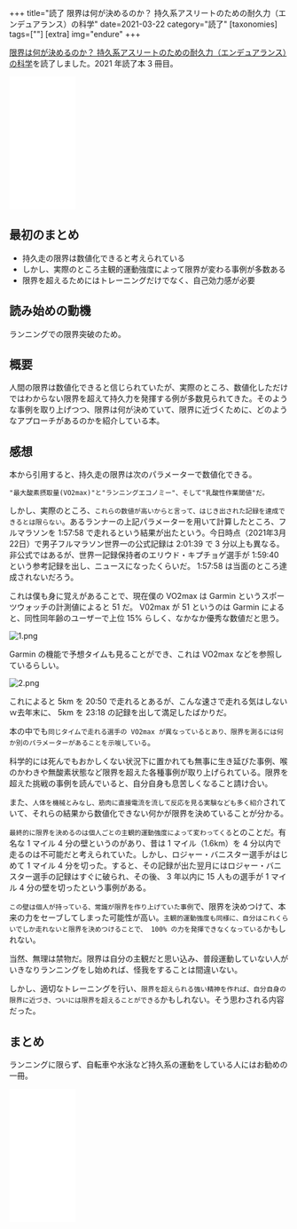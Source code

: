 +++
title="読了 限界は何が決めるのか？ 持久系アスリートのための耐久力（エンデュアランス）の科学"
date=2021-03-22
category="読了"
[taxonomies]
tags=[""]
[extra]
img="endure"
+++

[限界は何が決めるのか？ 持久系アスリートのための耐久力（エンデュアランス）の科学](https://amzn.to/3c3W4KX)を読了しました。2021 年読了本 3 冊目。

<iframe style="width:120px;height:240px;" marginwidth="0" marginheight="0" scrolling="no" frameborder="0" src="//rcm-fe.amazon-adsystem.com/e/cm?lt1=_blank&bc1=000000&IS2=1&bg1=FFFFFF&fc1=000000&lc1=0000FF&t=birdmangai-22&language=ja_JP&o=9&p=8&l=as4&m=amazon&f=ifr&ref=as_ss_li_til&asins=B07XKWYPBL&linkId=92d2f6e2976d83f25c951bfe3fed8edf"></iframe>

## 最初のまとめ

* 持久走の限界は数値化できると考えられている
* しかし、実際のところ主観的運動強度によって限界が変わる事例が多数ある
* 限界を超えるためにはトレーニングだけでなく、自己効力感が必要

## 読み始めの動機

ランニングでの限界突破のため。

## 概要

人間の限界は数値化できると信じられていたが、実際のところ、数値化しただけではわからない限界を超えて持久力を発揮する例が多数見られてきた。そのような事例を取り上げつつ、限界は何が決めていて、限界に近づくために、どのようなアプローチがあるのかを紹介している本。

## 感想

本から引用すると、持久走の限界は次のパラメーターで数値化できる。
```
"最大酸素摂取量(VO2max)"と"ランニングエコノミー"、そして"乳酸性作業閾値"だ。
```

しかし、実際のところ、`これらの数値が高いからと言って、はじき出された記録を達成できるとは限らない`。あるランナーの上記パラメーターを用いて計算したところ、フルマラソンを 1:57:58 で走れるという結果が出たという。今日時点（2021年3月22日）で男子フルマラソン世界一の公式記録は 2:01:39 で 3 分以上も異なる。非公式ではあるが、世界一記録保持者のエリウド・キプチョゲ選手が 1:59:40 という参考記録を出し、ニュースになったくらいだ。 1:57:58 は当面のところ達成されないだろう。

これは僕も身に覚えがあることで、現在僕の VO2max は Garmin というスポーツウォッチの計測値によると 51 だ。 V02max が 51 というのは Garmin によると、同性同年齢のユーザーで上位 15% らしく、なかなか優秀な数値だと思う。

![1.png](/img/content/endure/1.png)

Garmin の機能で予想タイムも見ることができ、これは VO2max などを参照しているらしい。

![2.png](/img/content/endure/2.png)

これによると 5km を 20:50 で走れるとあるが、こんな速さで走れる気はしないｗ去年末に、 5km を 23:18 の記録を出して満足したばかりだ。 

本の中でも`同じタイムで走れる選手の VO2max が異なっているとあり、限界を測るには何か別のパラメーターがあることを示唆している`。

科学的には死んでもおかしくない状況下に置かれても無事に生き延びた事例、喉のかわきや無酸素状態など限界を超えた各種事例が取り上げられている。限界を超えた挑戦の事例を読んでいると、自分自身も息苦しくなること請け合い。

また、`人体を機械とみなし、筋肉に直接電流を流して反応を見る実験なども多く紹介`されていて、それらの結果から数値化できない何かが限界を決めていることが分かる。

`最終的に限界を決めるのは個人ごとの主観的運動強度によって変わってくる`とのことだ。有名な 1 マイル 4 分の壁というのがあり、昔は 1 マイル（1.6km）を 4 分以内で走るのは不可能だと考えられていた。しかし、ロジャー・バニスター選手がはじめて 1 マイル 4 分を切った。すると、その記録が出た翌月にはロジャー・バニスター選手の記録はすぐに破られ、その後、 3 年以内に 15 人もの選手が 1 マイル 4 分の壁を切ったという事例がある。

`この壁は個人が持っている、常識が限界を作り上げていた事例`で、限界を決めつけて、本来の力をセーブしてしまった可能性が高い。`主観的運動強度も同様に、自分はこれくらいでしか走れないと限界を決めつけることで、 100% の力を発揮できなくなっている`かもしれない。

当然、無理は禁物だ。限界は自分の主観だと思い込み、普段運動していない人がいきなりランニングをし始めれば、怪我をすることは間違いない。

しかし、適切なトレーニングを行い、`限界を超えられる強い精神を作れば、自分自身の限界に近づき、ついには限界を超えることができる`かもしれない。そう思わされる内容だった。

## まとめ

ランニングに限らず、自転車や水泳など持久系の運動をしている人にはお勧めの一冊。

<iframe style="width:120px;height:240px;" marginwidth="0" marginheight="0" scrolling="no" frameborder="0" src="//rcm-fe.amazon-adsystem.com/e/cm?lt1=_blank&bc1=000000&IS2=1&bg1=FFFFFF&fc1=000000&lc1=0000FF&t=birdmangai-22&language=ja_JP&o=9&p=8&l=as4&m=amazon&f=ifr&ref=as_ss_li_til&asins=B07XKWYPBL&linkId=92d2f6e2976d83f25c951bfe3fed8edf"></iframe><br>
